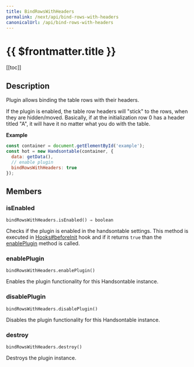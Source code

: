 ```yaml
---
title: BindRowsWithHeaders
permalink: /next/api/bind-rows-with-headers
canonicalUrl: /api/bind-rows-with-headers
---
```


# {{ $frontmatter.title }}

[[toc]]

## Description


Plugin allows binding the table rows with their headers.

If the plugin is enabled, the table row headers will "stick" to the rows, when they are hidden/moved. Basically, if
at the initialization row 0 has a header titled "A", it will have it no matter what you do with the table.


**Example**  
```js
const container = document.getElementById('example');
const hot = new Handsontable(container, {
  data: getData(),
  // enable plugin
  bindRowsWithHeaders: true
});
```

## Members
### isEnabled
`bindRowsWithHeaders.isEnabled() ⇒ boolean`

Checks if the plugin is enabled in the handsontable settings. This method is executed in [Hooks#beforeInit](./Hooks/#beforeInit)
hook and if it returns `true` than the [enablePlugin](#BindRowsWithHeaders+enablePlugin) method is called.



### enablePlugin
`bindRowsWithHeaders.enablePlugin()`

Enables the plugin functionality for this Handsontable instance.



### disablePlugin
`bindRowsWithHeaders.disablePlugin()`

Disables the plugin functionality for this Handsontable instance.



### destroy
`bindRowsWithHeaders.destroy()`

Destroys the plugin instance.



